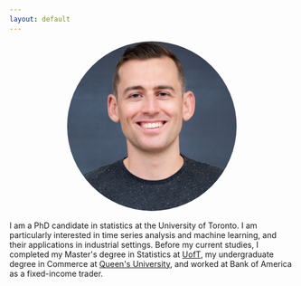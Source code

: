 ```yaml
---
layout: default
---
```


<p style="text-align:center;"><a href="url"><img src="/assets/selfi3small.png" alt="davidveitch" height="auto" width="300" style=border-radius:50%;border: 4px solid black></a></p>

I am a PhD candidate in statistics at the University of Toronto.  I am particularly interested in time series analysis and machine learning, and their applications in industrial settings. Before my current studies, I completed my Master's degree in Statistics at <a href="https://www.statistics.utoronto.ca/">UofT</a>, my undergraduate degree in Commerce at <a href="https://smith.queensu.ca/index.php">Queen's University</a>, and worked at Bank of America as a fixed-income trader.


